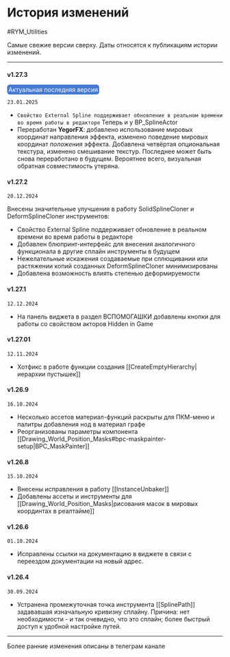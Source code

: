 # История изменений

#RYM_Utilities

Самые свежие версии сверху. Даты относятся к публикациям истории изменений.

---


#### v1.27.3

<mark style="color:hsl(0, 0%, 100%);background-color:hsl(218, 60%, 55%);border-radius: 6px;padding: 3px;">Актуальная последняя версия</mark>

`23.01.2025`

* `Cвойство External Spline поддерживает обновление в реальном времени во время работы в редакторе`  Теперь и у BP_SplineActor
* Переработан **YegorFX**: добавлено использование мировых координат направления эффекта, изменено поведение мировых координат *положения* эффекта. Добавлена четвёртая опциональная текстура, изменено смешивание текстур. Последнее может быть снова переработано в будущем. Вероятнее всего, визуальная обратная совместимость утеряна.


#### v1.27.2


`20.12.2024`

Внесены значительные улучшения в работу SolidSplineCloner и DeformSplineCloner инструментов:

* Cвойство External Spline поддерживает обновление в реальном времени во время работы в редакторе
* Добавлен блюпринт-интерфейс для внесения аналогичного функционала в другие сплайн инструменты в будущем
* Нежелательные искажения создаваемые при сплющивании или растяжении копий созданных DeformSplineCloner минимизированы
* Добавлена возможность влиять степенью деформируемости


#### v1.27.1

`12.12.2024`

* На панель виджета в раздел ВСПОМОГАШКИ добавлены кнопки для работы со свойством акторов Hidden in Game

#### v1.27.01

`12.11.2024`

* Хотфикс в работе функции создания [[CreateEmptyHierarchy|иерархии пустышек]]

#### v1.26.9

`16.10.2024`

* Несколько ассетов материал-функций раскрыты для ПКМ-меню и палитры добавления нод в материал графе
* Реорганизованы параметры компонента [[Drawing_World_Position_Masks#bpc-maskpainter-setup|BPC_MaskPainter]]

#### v1.26.8

`15.10.2024`

* Внесены исправления в работу [[InstanceUnbaker]]
* Добавлены ассеты и инструменты для [[Drawing_World_Position_Masks|рисования масок в мировых координтах в реалтайме]]

#### v1.26.6

`01.10.2024`

* Исправлены ссылки на документацию в виджете в связи с переездом документации на новый адрес.

#### v1.26.4

`30.09.2024`

* Устранена промежуточная точка инструмента [[SplinePath]] задававшая изначальную кривизну сплайну. Причина: нет необходимости - и так очевидно, что это сплайн; более быстрый доступ к удобной настройке путей.



---

Более ранние изменения описаны в телеграм канале 